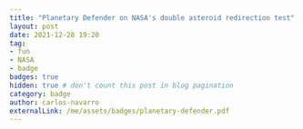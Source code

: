 ```yaml
---
title: "Planetary Defender on NASA's double asteroid redirection test"
layout: post
date: 2021-12-28 19:20
tag:
- fun
- NASA
- badge
badges: true
hidden: true # don't count this post in blog pagination
category: badge
author: carlos-navarro
externalLink: /me/assets/badges/planetary-defender.pdf
---
```

